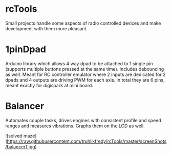 # rcTools
Small projects handle some aspects of radio controlled devices and make development with them more pleasant.

# 1pinDpad
Arduino library which allows 4 way dpad to be attached to 1 single pin (supports multiple buttons pressed at the same time). Includes debouncing as well. Meant for RC controller emulator where 2 inputs are dedicated for 2 dpads and 4 outputs are driving PWM for each axis. In total they are 6 pins, meant exactly for digispark at mini board.

# Balancer
Automates couple tasks, drives engines with consistent profile and speed ranges and measures vibrations. Graphs them on the LCD as well.

![solved maze]
(https://raw.githubusercontent.com/truhlikfredy/rcTools/master/screenShots/balancer1.jpg)